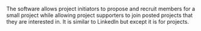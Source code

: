 The software allows project initiators to propose and recruit members for a small project while allowing project supporters to join posted projects that they are interested in.
It is similar to LinkedIn but except it is for projects.